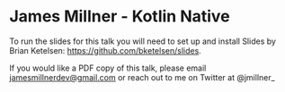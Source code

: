# James Millner - Kotlin Native

To run the slides for this talk you will need to set up and install Slides by Brian Ketelsen: https://github.com/bketelsen/slides.

If you would like a PDF copy of this talk, please email jamesmillnerdev@gmail.com or reach out to me on Twitter at @jmillner_
